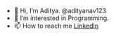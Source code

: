 - 👋 Hi, I’m Aditya. @adityanav123
- 👀 I’m interested in Programming.
- 📫 How to reach me [LinkedIn](https://www.linkedin.com/in/adityanavphule/)

<!---
adityanav123/adityanav123 is a ✨ special ✨ repository because its `README.md` (this file) appears on your GitHub profile.
You can click the Preview link to take a look at your changes.
--->
